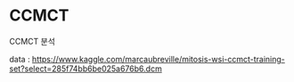 # CCMCT
CCMCT 분석

data : https://www.kaggle.com/marcaubreville/mitosis-wsi-ccmct-training-set?select=285f74bb6be025a676b6.dcm

